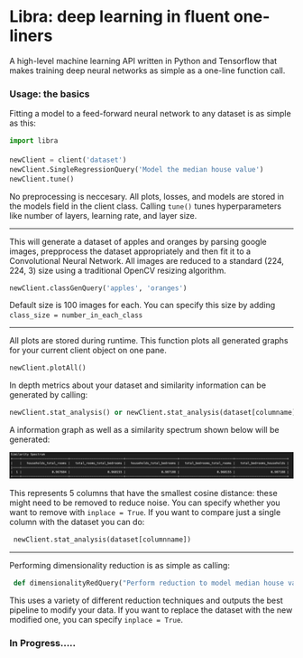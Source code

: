 # Libra: deep learning in fluent one-liners
A high-level machine learning API written in Python and Tensorflow that makes training deep neural networks as simple as a one-line function call. 

### Usage: the basics ###
Fitting a model to a feed-forward neural network to any dataset is as simple as this:
```python
import libra

newClient = client('dataset')
newClient.SingleRegressionQuery('Model the median house value')
newClient.tune()


```
No preprocessing is neccesary. All plots, losses, and models are stored in the models field in the client class. Calling ```tune()``` tunes hyperparameters like number of layers, learning rate, and layer size.

***

This will generate a dataset of apples and oranges by parsing google images, prepprocess the dataset appropriately and then fit it to a Convolutional Neural Network. All images are reduced to a standard (224, 224, 3) size using a traditional OpenCV resizing algorithm.

```python
newClient.classGenQuery('apples', 'oranges')
```
Default size is 100 images for each. You can specify this size by adding ```class_size = number_in_each_class```

***
All plots are stored during runtime. This function plots all generated graphs for your current client object on one pane. 

```python
newClient.plotAll()
```

In depth metrics about your dataset and similarity information can be generated by calling:

```python
newClient.stat_analysis() or newClient.stat_analysis(dataset[columname])
```
A information graph as well as a similarity spectrum shown below will be generated:

![Image description](similarity.png)

This represents 5 columns that have the smallest cosine distance: these might need to be removed to reduce noise. You can specify whether you want to remove with ```inplace = True```. If you want to compare just a single column with the dataset you can do:

```python
 newClient.stat_analysis(dataset[columnname])
```

***

Performing dimensionality reduction is as simple as calling:

```python
 def dimensionalityRedQuery("Perform reduction to model median house value, model):
```

This uses a variety of different reduction techniques and outputs the best pipeline to modify your data. If you want to replace the dataset with the new modified one, you can specify ```inplace = True```.

 
### In Progress..... ###
